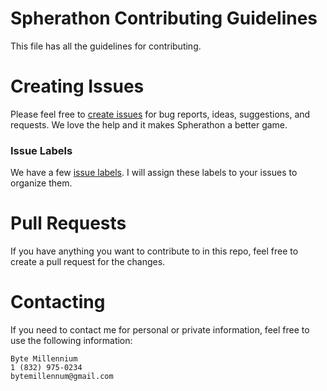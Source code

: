 # Spherathon Contributing Guidelines
This file has all the guidelines for contributing.
# Creating Issues
Please feel free to [create issues](https://github.com/bytemillennium/spherathon/issues) for bug reports, ideas, suggestions, and requests. We love the help and it makes Spherathon a better game.
### Issue Labels
We have a few [issue labels](https://github.com/bytemillennium/spherathon/labels). I will assign these labels to your issues to organize them.
# Pull Requests
If you have anything you want to contribute to in this repo, feel free to create a pull request for the changes.
# Contacting
If you need to contact me for personal or private information, feel free to use the following information:
```
Byte Millennium
1 (832) 975-0234
bytemillennum@gmail.com
```

